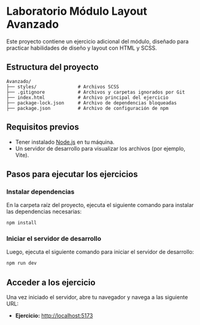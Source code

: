 # Laboratorio Módulo Layout Avanzado

Este proyecto contiene un ejercicio adicional del módulo, diseñado para practicar habilidades de diseño y layout con HTML y SCSS.

## Estructura del proyecto

```plaintext
Avanzado/
├── styles/               # Archivos SCSS
├── .gitignore            # Archivos y carpetas ignorados por Git
├── index.html            # Archivo principal del ejercicio
├── package-lock.json     # Archivo de dependencias bloqueadas
├── package.json          # Archivo de configuración de npm
```


## Requisitos previos

- Tener instalado [Node.js](https://nodejs.org/) en tu máquina.
- Un servidor de desarrollo para visualizar los archivos (por ejemplo, Vite).

## Pasos para ejecutar los ejercicios

### Instalar dependencias

En la carpeta raíz del proyecto, ejecuta el siguiente comando para instalar las dependencias necesarias:

```bash
npm install
```

### Iniciar el servidor de desarrollo

Luego, ejecuta el siguiente comando para iniciar el servidor de desarrollo:

```bash
npm run dev
```

## Acceder a los ejercicio

Una vez iniciado el servidor, abre tu navegador y navega a las siguiente URL:

- **Ejercicio:** [http://localhost:5173](http://localhost:5173)
